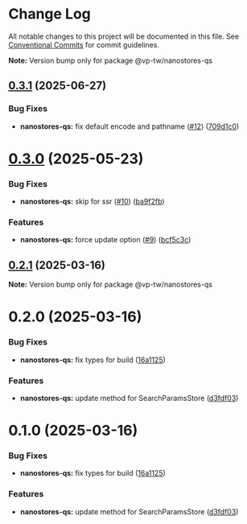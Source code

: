 # Change Log

All notable changes to this project will be documented in this file.
See [Conventional Commits](https://conventionalcommits.org) for commit guidelines.



**Note:** Version bump only for package @vp-tw/nanostores-qs





## [0.3.1](https://github.com/VdustR/nanostores-qs/compare/v0.3.0...v0.3.1) (2025-06-27)


### Bug Fixes

* **nanostores-qs:** fix default encode and pathname ([#12](https://github.com/VdustR/nanostores-qs/issues/12)) ([709d1c0](https://github.com/VdustR/nanostores-qs/commit/709d1c059b864fd913cff2a89d06ba83487b7c72))





# [0.3.0](https://github.com/VdustR/nanostores-qs/compare/v0.2.1...v0.3.0) (2025-05-23)


### Bug Fixes

* **nanostores-qs:** skip for ssr ([#10](https://github.com/VdustR/nanostores-qs/issues/10)) ([ba9f2fb](https://github.com/VdustR/nanostores-qs/commit/ba9f2fba099f973c342185f2ff7334bbdcdf3223))


### Features

* **nanostores-qs:** force update option ([#9](https://github.com/VdustR/nanostores-qs/issues/9)) ([bcf5c3c](https://github.com/VdustR/nanostores-qs/commit/bcf5c3cd443467c65c6c5c67143be2030e6e293e))





## [0.2.1](https://github.com/VdustR/nanostores-qs/compare/v0.2.0...v0.2.1) (2025-03-16)

**Note:** Version bump only for package @vp-tw/nanostores-qs





# 0.2.0 (2025-03-16)


### Bug Fixes

* **nanostores-qs:** fix types for build ([16a1125](https://github.com/VdustR/nanostores-qs/commit/16a11259e450722fedfecab4a64c6cbb95c22518))


### Features

* **nanostores-qs:** update method for SearchParamsStore ([d3fdf03](https://github.com/VdustR/nanostores-qs/commit/d3fdf03d32630c0c746c24ad75adac5f5709e54c))





# 0.1.0 (2025-03-16)


### Bug Fixes

* **nanostores-qs:** fix types for build ([16a1125](https://github.com/VdustR/nanostores-qs/commit/16a11259e450722fedfecab4a64c6cbb95c22518))


### Features

* **nanostores-qs:** update method for SearchParamsStore ([d3fdf03](https://github.com/VdustR/nanostores-qs/commit/d3fdf03d32630c0c746c24ad75adac5f5709e54c))
